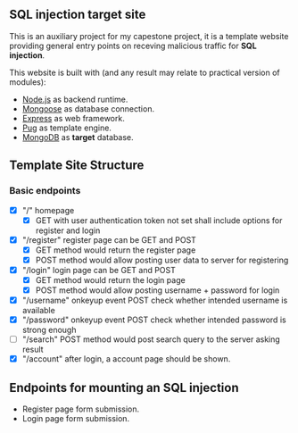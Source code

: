 ## SQL injection target site

This is an auxiliary project for my capestone project, it is a template website providing general entry points on receving malicious traffic for **SQL injection**.

This website is built with (and any result may relate to practical version of modules):
- [Node.js](https://nodejs.org/en/) as backend runtime.
- [Mongoose](https://mongoosejs.com/) as database connection.
- [Express](https://expressjs.com/) as web framework.
- [Pug](https://pugjs.org/api/getting-started.html) as template engine.
- [MongoDB](https://www.mongodb.com/) as **target** database.

## Template Site Structure

### Basic endpoints

- [x] "/" homepage 
  - [x] GET with user authentication token not set shall include options for register and login
- [x] "/register" register page can be GET and POST
  - [x] GET method would return the register page
  - [x] POST method would allow posting user data to server for registering
- [x] "/login" login page can be GET and POST
  - [x] GET method would return the login page
  - [x] POST method would allow posting username + password for login
- [x] "/username" onkeyup event POST check whether intended username is available
- [x] "/password" onkeyup event POST check whether intended password is strong enough
- [ ] "/search" POST method would post search query to the server asking result
- [x] "/account" after login, a account page should be shown.

## Endpoints for mounting an SQL injection

- Register page form submission.
- Login page form submission.